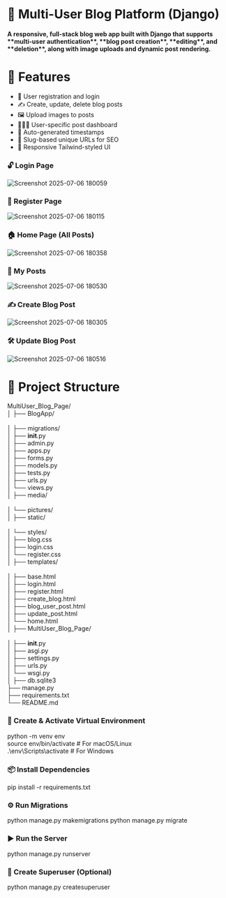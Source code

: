 <h1>📝 Multi-User Blog Platform (Django)</h1>

<h4>A responsive, full-stack blog web app built with Django that supports **multi-user authentication**, **blog post creation**, **editing**, and **deletion**, along with image uploads and dynamic post rendering.</h4>

<h1>🚀 Features</h1>

- 🔐 User registration and login
- ✍️ Create, update, delete blog posts
- 🖼️ Upload images to posts
- 🧑‍🤝‍🧑 User-specific post dashboard
- 📅 Auto-generated timestamps
- 📌 Slug-based unique URLs for SEO
- 🎨 Responsive Tailwind-styled UI


<h3>🔓 Login Page</h3>

![Screenshot 2025-07-06 180059](https://github.com/user-attachments/assets/6263d707-e992-4994-b6e2-e43af08257ad) <br>

<h3>🧾 Register Page</h3>

![Screenshot 2025-07-06 180115](https://github.com/user-attachments/assets/e5b6de38-491c-415d-ae44-c4109f7d4a7f)<br>

<h3>🏠 Home Page (All Posts)</h3>

![Screenshot 2025-07-06 180358](https://github.com/user-attachments/assets/a323ed52-d5b6-43c6-9930-e5d1d2f19b8c)<br>

<h3>👤 My Posts</h3>

![Screenshot 2025-07-06 180530](https://github.com/user-attachments/assets/1da6f51b-baf6-4c54-b55f-3854127ca2ef)<br>

<h3>✍️ Create Blog Post</h3>

![Screenshot 2025-07-06 180305](https://github.com/user-attachments/assets/acd9a4ea-d39f-4879-a6a5-b6e37ce49ae1)<br>

<h3>🛠️ Update Blog Post</h3>

![Screenshot 2025-07-06 180516](https://github.com/user-attachments/assets/37c2197a-e233-49f0-b96a-a44b4084ac95)<br>

<h1>📁 Project Structure</h1>

MultiUser_Blog_Page/      <br>
│
├── BlogApp/                  <br>   
│   ├── migrations/          <br>
│   ├── __init__.py          <br>
│   ├── admin.py            <br>
│   ├── apps.py            <br>
│   ├── forms.py          <br>
│   ├── models.py        <br>
│   ├── tests.py        <br>
│   ├── urls.py          <br>
│   └── views.py        <br>
│
├── media/        <br>               
│   └── pictures/      <br>
│
├── static/                <br>      
│   └── styles/             <br>
│       ├── blog.css        <br>
│       ├── login.css      <br>
│       └── register.css    <br>
│
├── templates/             <br>       
│   ├── base.html      <br>
│   ├── login.html     <br>
│   ├── register.html     <br>
│   ├── create_blog.html    <br>
│   ├── blog_user_post.html    <br>
│   ├── update_post.html      <br>
│   └── home.html   <br>
│
├── MultiUser_Blog_Page/  <br>         
│   ├── __init__.py      <br>
│   ├── asgi.py      <br>
│   ├── settings.py    <br>
│   ├── urls.py   <br>
│   └── wsgi.py <br>
│
├── db.sqlite3   <br>
├── manage.py  <br>
├── requirements.txt  <br>
└── README.md  <br>



<h3>🐍 Create & Activate Virtual Environment</h3>
python -m venv env  <br>
source env/bin/activate  # For macOS/Linux <br>
.\env\Scripts\activate   # For Windows    <br>

<h3>📦 Install Dependencies </h3>
pip install -r requirements.txt

<h3>⚙️ Run Migrations</h3>
python manage.py makemigrations
python manage.py migrate

<h3>▶️ Run the Server</h3>
python manage.py runserver

<h3>👤 Create Superuser (Optional)</h3>
python manage.py createsuperuser


